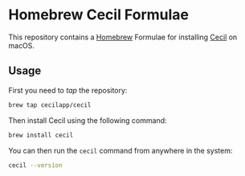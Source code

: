 # Homebrew Cecil Formulae

This repository contains a [Homebrew](https://brew.sh) Formulae for installing [Cecil](https://github.com/Cecilapp/Cecil) on macOS.

## Usage

First you need to _tap_ the repository:

```bash
brew tap cecilapp/cecil
```

Then install Cecil using the following command:

```bash
brew install cecil
```

You can then run the `cecil` command from anywhere in the system:

```bash
cecil --version
```

